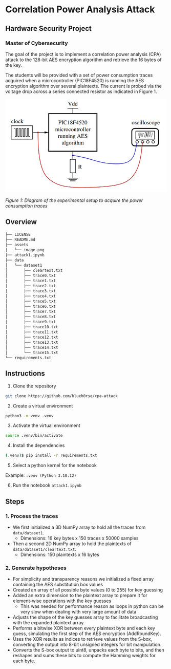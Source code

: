 # Correlation Power Analysis Attack

## Hardware Security Project

### Master of Cybersecurity

The goal of the project is to implement a correlation power analysis (CPA) attack to the 128-bit AES encryption algorithm and retrieve the 16 bytes of the key.

The students will be provided with a set of power consumption traces acquired when a microcontroller (PIC18F4520) is running the AES encryption algorithm over several plaintexts. The current is probed via the voltage drop across a series connected resistor as indicated in Figure 1.

![Figure 1: Diagram of the experimental setup to acquire the power consumption traces](assets/image.png)

_Figure 1: Diagram of the experimental setup to acquire the power consumption traces_

## Overview

```
├── LICENSE
├── README.md
├── assets
│   └── image.png
├── attack1.ipynb
├── data
│   └── dataset1
│       ├── cleartext.txt
│       ├── trace0.txt
│       ├── trace1.txt
│       ├── trace2.txt
│       ├── trace3.txt
│       ├── trace4.txt
│       ├── trace5.txt
│       ├── trace6.txt
│       ├── trace7.txt
│       ├── trace8.txt
│       ├── trace9.txt
│       ├── trace10.txt
│       ├── trace11.txt
│       ├── trace12.txt
│       ├── trace13.txt
│       ├── trace14.txt
│       └── trace15.txt
└── requirements.txt
```

## Instructions

1. Clone the repository

```bash
git clone https://github.com/blueh0rse/cpa-attack
```

2. Create a virtual environment

```bash
python3 -m venv .venv
```

3. Activate the virtual environment

```bash
source .venv/bin/activate
```

4. Install the dependencies

```bash
(.venv)$ pip install -r requirements.txt
```

5. Select a python kernel for the notebook

Example: `.venv (Python 3.10.12)`

6. Run the notebook `attack1.ipynb`

## Steps

### 1. Process the traces

- We first initialized a 3D NumPy array to hold all the traces from `data/dataset1`. 
  - Dimensions: 16 key bytes x 150 traces x 50000 samples
- Then a second 2D NumPy array to hold the plaintexts of `data/dataset1/cleartext.txt`. 
  - Dimensions: 150 plaintexts x 16 bytes

### 2. Generate hypotheses

- For simplicity and transparency reasons we initialized a fixed array containing the AES substitution box values
- Created an array of all possible byte values (0 to 255) for key guessing
- Added an extra dimension to the plaintext array to prepare it for element-wise operations with the key guesses
  - This was needed for performance reason as loops in python can be very slow when dealing with very large amount of data
- Adjusts the shape of the key guesses array to facilitate broadcasting with the expanded plaintext array.
- Performs a bitwise XOR between every plaintext byte and each key guess, simulating the first step of the AES encryption (AddRoundKey).
- Uses the XOR results as indices to retrieve values from the S-box, converting the output into 8-bit unsigned integers for bit manipulation.
- Converts the S-box output to uint8, unpacks each byte to bits, and then reshapes and sums these bits to compute the Hamming weights for each byte.
